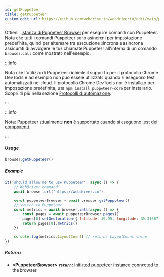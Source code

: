 ```yaml
---
id: getPuppeteer
title: getPuppeteer
custom_edit_url: https://github.com/webdriverio/webdriverio/edit/main/packages/webdriverio/src/commands/browser/getPuppeteer.ts
---
```


Ottieni l'[istanza di Puppeteer Browser](https://pptr.dev/#?product=Puppeteer&version=v5.1.0&show=api-class-browser)
per eseguire comandi con Puppeteer. Nota che tutti i comandi Puppeteer sono
asincroni per impostazione predefinita, quindi per alternare tra esecuzione sincrona e asincrona
assicurati di avvolgere le tue chiamate Puppeteer all'interno di un comando `browser.call`
come mostrato nell'esempio.

:::info

Nota che l'utilizzo di Puppeteer richiede il supporto per il protocollo Chrome DevTools e ad esempio
non può essere utilizzato quando si eseguono test automatizzati nel cloud. Il protocollo Chrome DevTools non è installato per impostazione predefinita,
usa `npm install puppeteer-core` per installarlo.
Scopri di più nella sezione [Protocolli di automazione](/docs/automationProtocols).

:::

:::info

Nota: Puppeteer attualmente __non__ è supportato quando si eseguono [test dei componenti](/docs/component-testing).

:::

##### Usage

```js
browser.getPuppeteer()
```

##### Example

```js title="getPuppeteer.test.js"
it('should allow me to use Puppeteer', async () => {
    // WebDriver command
    await browser.url('https://webdriver.io')

    const puppeteerBrowser = await browser.getPuppeteer()
    // switch to Puppeteer
    const metrics = await browser.call(async () => {
        const pages = await puppeteerBrowser.pages()
        pages[0].setGeolocation({ latitude: 59.95, longitude: 30.31667 })
        return pages[0].metrics()
    })

    console.log(metrics.LayoutCount) // returns LayoutCount value
})
```

##### Returns

- **&lt;PuppeteerBrowser&gt;**
            **<code><var>return</var></code>:**   initiated puppeteer instance connected to the browser    